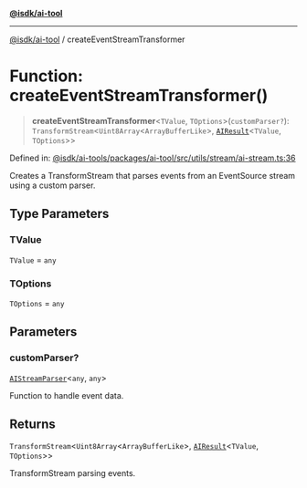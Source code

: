 [**@isdk/ai-tool**](../README.md)

***

[@isdk/ai-tool](../globals.md) / createEventStreamTransformer

# Function: createEventStreamTransformer()

> **createEventStreamTransformer**\<`TValue`, `TOptions`\>(`customParser?`): `TransformStream`\<`Uint8Array`\<`ArrayBufferLike`\>, [`AIResult`](../interfaces/AIResult.md)\<`TValue`, `TOptions`\>\>

Defined in: [@isdk/ai-tools/packages/ai-tool/src/utils/stream/ai-stream.ts:36](https://github.com/isdk/ai-tool.js/blob/d0765f898f217d97c57c6949502b4a7bef5dce5e/src/utils/stream/ai-stream.ts#L36)

Creates a TransformStream that parses events from an EventSource stream using a custom parser.

## Type Parameters

### TValue

`TValue` = `any`

### TOptions

`TOptions` = `any`

## Parameters

### customParser?

[`AIStreamParser`](../interfaces/AIStreamParser.md)\<`any`, `any`\>

Function to handle event data.

## Returns

`TransformStream`\<`Uint8Array`\<`ArrayBufferLike`\>, [`AIResult`](../interfaces/AIResult.md)\<`TValue`, `TOptions`\>\>

TransformStream parsing events.
